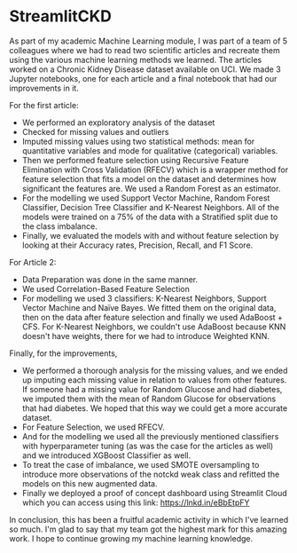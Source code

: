 # StreamlitCKD
As part of my academic Machine Learning module, I was part of a team of 5 colleagues where we had to read two scientific articles and recreate them using the various machine learning methods we learned.
The articles worked on a Chronic Kidney Disease dataset available on UCI. We made 3 Jupyter notebooks, one for each article and a final notebook that had our improvements in it.

For the first article:
- We performed an exploratory analysis of the dataset
- Checked for missing values and outliers
- Imputed missing values using two statistical methods: mean for quantitative variables and mode for qualitative (categorical) variables.
- Then we performed feature selection using Recursive Feature Elimination with Cross Validation (RFECV) which is a wrapper method for feature selection that fits a model on the dataset and determines how significant the features are. We used a Random Forest as an estimator.
- For the modelling we used Support Vector Machine, Random Forest Classifier, Decision Tree Classifier and K-Nearest Neighbors. All of the models were trained on a 75% of the data with a Stratified split due to the class imbalance.
- Finally, we evaluated the models with and without feature selection by looking at their Accuracy rates, Precision, Recall, and F1 Score.

For Article 2:
- Data Preparation was done in the same manner.
- We used Correlation-Based Feature Selection
- For modelling we used 3 classifiers: K-Nearest Neighbors, Support Vector Machine and Naïve Bayes. We fitted them on the original data, then on the data after feature selection and finally we used AdaBoost + CFS. For K-Nearest Neighbors, we couldn't use AdaBoost because KNN doesn't have weights, there for we had to introduce Weighted KNN.

Finally, for the improvements,
- We performed a thorough analysis for the missing values, and we ended up imputing each missing value in relation to values from other features. If someone had a missing value for Random Glucose and had diabetes, we imputed them with the mean of Random Glucose for observations that had diabetes. We hoped that this way we could get a more accurate dataset.
- For Feature Selection, we used RFECV.
- And for the modelling we used all the previously mentioned classifiers with hyperparameter tuning (as was the case for the articles as well) and we introduced XGBoost Classifier as well.
- To treat the case of imbalance, we used SMOTE oversampling to introduce more observations of the notckd weak class and refitted the models on this new augmented data.
- Finally we deployed a proof of concept dashboard using Streamlit Cloud which you can access using this link: https://lnkd.in/eBbEtpFY

In conclusion, this has been a fruitful academic activity in which I've learned so much. I'm glad to say that my team got the highest mark for this amazing work. I hope to continue growing my machine learning knowledge.